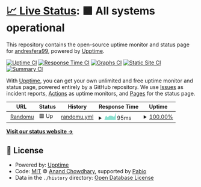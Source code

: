 # [📈 Live Status](https://andresfera99.github.io/randomu-upptime): <!--live status--> **🟩 All systems operational**

This repository contains the open-source uptime monitor and status page for [andresfera99](https://andresfera99.github.io/randomu-upptime), powered by [Upptime](https://github.com/upptime/upptime).

[![Uptime CI](https://github.com/andresfera99/randomu-upptime/workflows/Uptime%20CI/badge.svg)](https://github.com/andresfera99/randomu-upptime/actions?query=workflow%3A%22Uptime+CI%22)
[![Response Time CI](https://github.com/andresfera99/randomu-upptime/workflows/Response%20Time%20CI/badge.svg)](https://github.com/andresfera99/randomu-upptime/actions?query=workflow%3A%22Response+Time+CI%22)
[![Graphs CI](https://github.com/andresfera99/randomu-upptime/workflows/Graphs%20CI/badge.svg)](https://github.com/andresfera99/randomu-upptime/actions?query=workflow%3A%22Graphs+CI%22)
[![Static Site CI](https://github.com/andresfera99/randomu-upptime/workflows/Static%20Site%20CI/badge.svg)](https://github.com/andresfera99/randomu-upptime/actions?query=workflow%3A%22Static+Site+CI%22)
[![Summary CI](https://github.com/andresfera99/randomu-upptime/workflows/Summary%20CI/badge.svg)](https://github.com/andresfera99/randomu-upptime/actions?query=workflow%3A%22Summary+CI%22)

With [Upptime](https://upptime.js.org), you can get your own unlimited and free uptime monitor and status page, powered entirely by a GitHub repository. We use [Issues](https://github.com/andresfera99/randomu-upptime/issues) as incident reports, [Actions](https://github.com/andresfera99/randomu-upptime/actions) as uptime monitors, and [Pages](https://andresfera99.github.io/randomu-upptime) for the status page.

<!--start: status pages-->
<!-- This summary is generated by Upptime (https://github.com/upptime/upptime) -->
<!-- Do not edit this manually, your changes will be overwritten -->
<!-- prettier-ignore -->
| URL | Status | History | Response Time | Uptime |
| --- | ------ | ------- | ------------- | ------ |
| <img alt="" src="https://icons.duckduckgo.com/ip3/randomu.vercel.app.ico" height="13"> [Randomu](https://randomu.vercel.app/) | 🟩 Up | [randomu.yml](https://github.com/andresfera99/randomu-upptime/commits/HEAD/history/randomu.yml) | <details><summary><img alt="Response time graph" src="./graphs/randomu/response-time-week.png" height="20"> 95ms</summary><br><a href="https://andresfera99.github.io/randomu-upptime/history/randomu"><img alt="Response time 138" src="https://img.shields.io/endpoint?url=https%3A%2F%2Fraw.githubusercontent.com%2Fandresfera99%2Frandomu-upptime%2FHEAD%2Fapi%2Frandomu%2Fresponse-time.json"></a><br><a href="https://andresfera99.github.io/randomu-upptime/history/randomu"><img alt="24-hour response time 164" src="https://img.shields.io/endpoint?url=https%3A%2F%2Fraw.githubusercontent.com%2Fandresfera99%2Frandomu-upptime%2FHEAD%2Fapi%2Frandomu%2Fresponse-time-day.json"></a><br><a href="https://andresfera99.github.io/randomu-upptime/history/randomu"><img alt="7-day response time 95" src="https://img.shields.io/endpoint?url=https%3A%2F%2Fraw.githubusercontent.com%2Fandresfera99%2Frandomu-upptime%2FHEAD%2Fapi%2Frandomu%2Fresponse-time-week.json"></a><br><a href="https://andresfera99.github.io/randomu-upptime/history/randomu"><img alt="30-day response time 130" src="https://img.shields.io/endpoint?url=https%3A%2F%2Fraw.githubusercontent.com%2Fandresfera99%2Frandomu-upptime%2FHEAD%2Fapi%2Frandomu%2Fresponse-time-month.json"></a><br><a href="https://andresfera99.github.io/randomu-upptime/history/randomu"><img alt="1-year response time 138" src="https://img.shields.io/endpoint?url=https%3A%2F%2Fraw.githubusercontent.com%2Fandresfera99%2Frandomu-upptime%2FHEAD%2Fapi%2Frandomu%2Fresponse-time-year.json"></a></details> | <details><summary><a href="https://andresfera99.github.io/randomu-upptime/history/randomu">100.00%</a></summary><a href="https://andresfera99.github.io/randomu-upptime/history/randomu"><img alt="All-time uptime 100.00%" src="https://img.shields.io/endpoint?url=https%3A%2F%2Fraw.githubusercontent.com%2Fandresfera99%2Frandomu-upptime%2FHEAD%2Fapi%2Frandomu%2Fuptime.json"></a><br><a href="https://andresfera99.github.io/randomu-upptime/history/randomu"><img alt="24-hour uptime 100.00%" src="https://img.shields.io/endpoint?url=https%3A%2F%2Fraw.githubusercontent.com%2Fandresfera99%2Frandomu-upptime%2FHEAD%2Fapi%2Frandomu%2Fuptime-day.json"></a><br><a href="https://andresfera99.github.io/randomu-upptime/history/randomu"><img alt="7-day uptime 100.00%" src="https://img.shields.io/endpoint?url=https%3A%2F%2Fraw.githubusercontent.com%2Fandresfera99%2Frandomu-upptime%2FHEAD%2Fapi%2Frandomu%2Fuptime-week.json"></a><br><a href="https://andresfera99.github.io/randomu-upptime/history/randomu"><img alt="30-day uptime 100.00%" src="https://img.shields.io/endpoint?url=https%3A%2F%2Fraw.githubusercontent.com%2Fandresfera99%2Frandomu-upptime%2FHEAD%2Fapi%2Frandomu%2Fuptime-month.json"></a><br><a href="https://andresfera99.github.io/randomu-upptime/history/randomu"><img alt="1-year uptime 100.00%" src="https://img.shields.io/endpoint?url=https%3A%2F%2Fraw.githubusercontent.com%2Fandresfera99%2Frandomu-upptime%2FHEAD%2Fapi%2Frandomu%2Fuptime-year.json"></a></details>

<!--end: status pages-->

[**Visit our status website →**](https://andresfera99.github.io/randomu-upptime)

## 📄 License

- Powered by: [Upptime](https://github.com/upptime/upptime)
- Code: [MIT](./LICENSE) © [Anand Chowdhary](https://anandchowdhary.com), supported by [Pabio](https://pabio.com)
- Data in the `./history` directory: [Open Database License](https://opendatacommons.org/licenses/odbl/1-0/)
